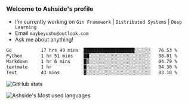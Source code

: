 ### Welcome to Ashside's profile

- I’m currently working on `Gin Framework` | `Distributed Systems` | `Deep Learning`
- Email `maybeyushu@outlook.com`
- Ask me about anything!

<!--START_SECTION:waka-->

```txt
Go           17 hrs 49 mins  ███████████████████░░░░░░   76.53 %
Python       1 hr 51 mins    ██░░░░░░░░░░░░░░░░░░░░░░░   08.01 %
Markdown     1 hr 6 mins     █▒░░░░░░░░░░░░░░░░░░░░░░░   04.79 %
textmate     1 hr            █░░░░░░░░░░░░░░░░░░░░░░░░   04.30 %
Text         43 mins         ▓░░░░░░░░░░░░░░░░░░░░░░░░   03.10 %
```

<!--END_SECTION:waka-->

![GitHub stats](https://github-readme-stats.vercel.app/api?username=Ashside)

![Ashside's Most used languages](https://github-readme-stats.vercel.app/api/top-langs/?username=Ashside&layout=compact&hide_border=true&langs_count=10)


